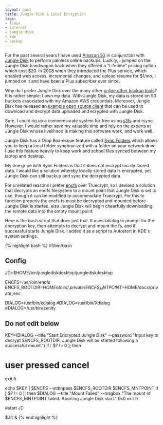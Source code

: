 ```yaml
--- 
layout: post
title: Jungle Disk & Local Encryption
tags: 
- linux
- internet
- jungle disk
- kde
- backup
---
```

For the past several years I have used <a href="https://s3.amazonaws.com/">Amazon S3</a> in conjunction with <a href="http://www.jungledisk.com/">Jungle Disk</a> to perform painless online backups. Luckily, I jumped on the Jungle Disk bandwagon back when they offered a "Lifetime" pricing option which cost $20. In 2008 when they introduced the Plus service, which enabled web access, incremental changes, and upload resume for $1/mo, I jumped on it and have been a Plus subscriber ever since. 

Why do I prefer Jungle Disk over the many other <a href="http://en.wikipedia.org/wiki/Comparison_of_online_backup_services" title="Comparison of online backup services">online other backup tools</a>? It is rather simple: I own my data. With Jungle Disk, my data is stored on S3 buckets associated with <em>my</em> Amazon AWS credentials. Moreover, Jungle Disk has released an <a href="http://downloads.jungledisk.com/jungledisk/JungleDiskSourceExample.zip" title="Jungle Disk Source Example">example open source client</a> that can be used to download and decrypt data uploaded and ecrypted with Jungle Disk.

Sure, I could rig up a commensurate system for free using <a href="http://code.google.com/p/s3fs/" title="s3fs: FUSE-based file system backed by Amazon S3">s3fs</a> and rsync. However, I would rather save my valuable time and rely on the experts at Jungle Disk whose livelihood is making this software work, and work well.

Jungle Disk has a Drop Box-esque feature called <a href="http://support.jungledisk.com/forums/61795/entries/74380" title="Jungle Disk: Sync Folders">Sync Folders</a> which allows you to keep a local folder synchronized with a folder on your network drive. I use this feature heavily to keep work and school files synced between my laptop and desktop.

My one gripe with Sync Folders is that it does not encrypt locally stored data. I would like a solution whereby locally stored data is encrypted, yet Jungle Disk can still backup and sync the decrypted data.

For unrelated reasons I prefer <a href="http://www.arg0.net/encfs" title=" EncFS Encrypted Filesystem">encfs</a> over Truecrypt, so I devised a solution that decrypts an encfs filesystem to a mount point that Jungle Disk is set to use, though it can be modified to accommodate Truecrypt. For this to function properly the encfs fs must be decrypted and mounted before Jungle Disk is started, else Jungle Disk will begin cheerfully downloading the remote data into the empty mount point.

Here is the bash script that does just that. It uses kdialog to prompt for the encryption key, then attempts to decrypt and mount the fs, and if successful starts Jungle Disk. I added it as a script to Autostart in KDE's system settings.

{% highlight bash %}
#!/bin/bash

## Config ##

JD=$HOME/bin/junglediskdesktop/junglediskdesktop

ENCFS=/usr/bin/encfs
ENCFS_ROOTDIR=$HOME/docs/.private/
ENCFS_MNTPOINT=$HOME/docs/private_enc

DIALOG=/usr/bin/kdialog
#DIALOG=/usr/bin/Xdialog
#DIALOG=/usr/bin/zenity

## Do not edit below ##

KEY=$($DIALOG --title "Start Encrypted Jungle Disk" --password "Input key to decrypt $ENCFS_ROOTDIR. Jungle Disk will be started following a successful mount.")
if [ $? != 0 ]; then
  # user pressed cancel
  exit
fi

echo $KEY | $ENCFS --stdinpass $ENCFS_ROOTDIR $ENCFS_MNTPOINT
if [ $? != 0 ]; then
  $DIALOG --title "Mount Failed" --msgbox "The mount of $ENCFS_MNTPOINT failed. Aborting Jungle Disk start." 0x0
  exit
fi

#start JD

$JD &
{% endhighlight %}

